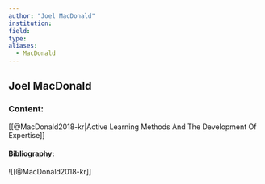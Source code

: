 ```yaml
---
author: "Joel MacDonald"
institution:
field:
type:
aliases:
  - MacDonald
---
```


## Joel MacDonald

### Content:
[[@MacDonald2018-kr|Active Learning Methods And The Development Of Expertise]]

#### Bibliography:

![[@MacDonald2018-kr]]